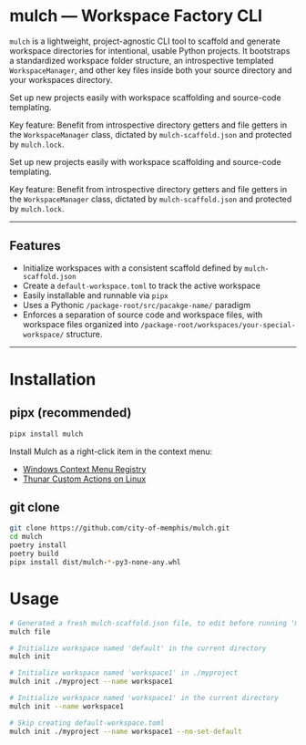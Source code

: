 # mulch — Workspace Factory CLI

`mulch` is a lightweight, project-agnostic CLI tool to scaffold and generate workspace directories
for intentional, usable Python projects. It bootstraps a standardized workspace folder structure, an introspective templated `WorkspaceManager`, and other key files inside both your source directory and your workspaces directory.

Set up new projects easily with workspace scaffolding and source-code templating. 

Key feature: Benefit from introspective directory getters and file getters in the `WorkspaceManager` class, dictated by `mulch-scaffold.json` and protected by `mulch.lock`.

Set up new projects easily with workspace scaffolding and source-code templating. 

Key feature: Benefit from introspective directory getters and file getters in the `WorkspaceManager` class, dictated by `mulch-scaffold.json` and protected by `mulch.lock`.

---

## Features

- Initialize workspaces with a consistent scaffold defined by `mulch-scaffold.json`
- Create a `default-workspace.toml` to track the active workspace
- Easily installable and runnable via `pipx`
- Uses a Pythonic `/package-root/src/pacakge-name/` paradigm
- Enforces a separation of source code and workspace files, with workspace files organized into  `/package-root/workspaces/your-special-workspace/` structure.

---

# Installation

## pipx (recommended)
```bash
pipx install mulch
```
Install Mulch as a right-click item in the context menu:

- [Windows Context Menu Registry](https://gist.github.com/KyleMit/978086ae267ff5be17811e99c9607986)
- [Thunar Custom Actions on Linux](https://docs.xfce.org/xfce/thunar/custom-actions)

## git clone

```bash
git clone https://github.com/city-of-memphis/mulch.git
cd mulch
poetry install
poetry build
pipx install dist/mulch-*-py3-none-any.whl
```


# Usage

```bash
# Generated a fresh mulch-scaffold.json file, to edit before running 'mulch init'.
mulch file

# Initialize workspace named 'default' in the current directory
mulch init

# Initialize workspace named 'workspace1' in ./myproject
mulch init ./myproject --name workspace1

# Initialize workspace named 'workspace1' in the current directory
mulch init --name workspace1

# Skip creating default-workspace.toml
mulch init ./myproject --name workspace1 --no-set-default
```

